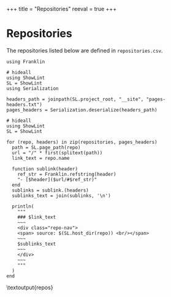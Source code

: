 +++
title = "Repositories"
reeval = true
+++

# Repositories

The repositories listed below are defined in `repositories.csv`.

```julia:create_repo_pages
using Franklin

# hideall
using ShowLint
SL = ShowLint
using Serialization

headers_path = joinpath(SL.project_root, "__site", "pages-headers.txt")
pages_headers = Serialization.deserialize(headers_path)
```

```julia:repos
# hideall
using ShowLint
SL = ShowLint

for (repo, headers) in zip(repositories, pages_headers)
  path = SL.page_path(repo)
  url = "/" * first(splitext(path))
  link_text = repo.name

  function sublink(header)
    ref_str = Franklin.refstring(header)
    "- [$header]($url/#$ref_str)" 
  end
  sublinks = sublink.(headers)
  sublinks_text = join(sublinks, '\n')

  println(
    """
    ### $link_text
    ~~~
    <div class="repo-nav">
    <span> source: $(SL.host_dir(repo)) <br/></span>
    ~~~
    $sublinks_text
    ~~~
    </div>
    ~~~
    """
  )
end
```
\textoutput{repos}
